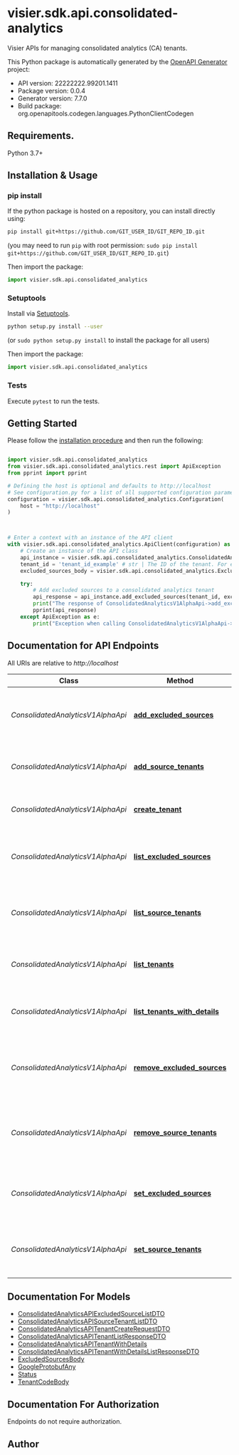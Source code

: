 # visier.sdk.api.consolidated-analytics
Visier APIs for managing consolidated analytics (CA) tenants.

This Python package is automatically generated by the [OpenAPI Generator](https://openapi-generator.tech) project:

- API version: 22222222.99201.1411
- Package version: 0.0.4
- Generator version: 7.7.0
- Build package: org.openapitools.codegen.languages.PythonClientCodegen

## Requirements.

Python 3.7+

## Installation & Usage
### pip install

If the python package is hosted on a repository, you can install directly using:

```sh
pip install git+https://github.com/GIT_USER_ID/GIT_REPO_ID.git
```
(you may need to run `pip` with root permission: `sudo pip install git+https://github.com/GIT_USER_ID/GIT_REPO_ID.git`)

Then import the package:
```python
import visier.sdk.api.consolidated_analytics
```

### Setuptools

Install via [Setuptools](http://pypi.python.org/pypi/setuptools).

```sh
python setup.py install --user
```
(or `sudo python setup.py install` to install the package for all users)

Then import the package:
```python
import visier.sdk.api.consolidated_analytics
```

### Tests

Execute `pytest` to run the tests.

## Getting Started

Please follow the [installation procedure](#installation--usage) and then run the following:

```python

import visier.sdk.api.consolidated_analytics
from visier.sdk.api.consolidated_analytics.rest import ApiException
from pprint import pprint

# Defining the host is optional and defaults to http://localhost
# See configuration.py for a list of all supported configuration parameters.
configuration = visier.sdk.api.consolidated_analytics.Configuration(
    host = "http://localhost"
)



# Enter a context with an instance of the API client
with visier.sdk.api.consolidated_analytics.ApiClient(configuration) as api_client:
    # Create an instance of the API class
    api_instance = visier.sdk.api.consolidated_analytics.ConsolidatedAnalyticsV1AlphaApi(api_client)
    tenant_id = 'tenant_id_example' # str | The ID of the tenant. For example, WFF_{XXX}~CA{YYY} where {XXX} is the administrating tenant code and {YYY}  is the consolidated analytic tenant code.
    excluded_sources_body = visier.sdk.api.consolidated_analytics.ExcludedSourcesBody() # ExcludedSourcesBody | 

    try:
        # Add excluded sources to a consolidated analytics tenant
        api_response = api_instance.add_excluded_sources(tenant_id, excluded_sources_body)
        print("The response of ConsolidatedAnalyticsV1AlphaApi->add_excluded_sources:\n")
        pprint(api_response)
    except ApiException as e:
        print("Exception when calling ConsolidatedAnalyticsV1AlphaApi->add_excluded_sources: %s\n" % e)

```

## Documentation for API Endpoints

All URIs are relative to *http://localhost*

Class | Method | HTTP request | Description
------------ | ------------- | ------------- | -------------
*ConsolidatedAnalyticsV1AlphaApi* | [**add_excluded_sources**](docs/ConsolidatedAnalyticsV1AlphaApi.md#add_excluded_sources) | **PATCH** /v1alpha/admin/consolidated-analytics/tenants/{tenantId}/excluded-sources | Add excluded sources to a consolidated analytics tenant
*ConsolidatedAnalyticsV1AlphaApi* | [**add_source_tenants**](docs/ConsolidatedAnalyticsV1AlphaApi.md#add_source_tenants) | **PATCH** /v1alpha/admin/consolidated-analytics/tenants/{tenantId}/source-tenants | Add source tenants to a consolidated analytics tenant
*ConsolidatedAnalyticsV1AlphaApi* | [**create_tenant**](docs/ConsolidatedAnalyticsV1AlphaApi.md#create_tenant) | **POST** /v1alpha/admin/consolidated-analytics/tenants | Create a consolidated analytics tenant
*ConsolidatedAnalyticsV1AlphaApi* | [**list_excluded_sources**](docs/ConsolidatedAnalyticsV1AlphaApi.md#list_excluded_sources) | **GET** /v1alpha/admin/consolidated-analytics/tenants/{tenantId}/excluded-sources | Retrieve a consolidated analytics tenant&#39;s excluded sources
*ConsolidatedAnalyticsV1AlphaApi* | [**list_source_tenants**](docs/ConsolidatedAnalyticsV1AlphaApi.md#list_source_tenants) | **GET** /v1alpha/admin/consolidated-analytics/tenants/{tenantId}/source-tenants | Retrieve a consolidated analytics tenant&#39;s source tenants
*ConsolidatedAnalyticsV1AlphaApi* | [**list_tenants**](docs/ConsolidatedAnalyticsV1AlphaApi.md#list_tenants) | **GET** /v1alpha/admin/consolidated-analytics/tenants | Retrieve a list of all consolidated analytics tenants
*ConsolidatedAnalyticsV1AlphaApi* | [**list_tenants_with_details**](docs/ConsolidatedAnalyticsV1AlphaApi.md#list_tenants_with_details) | **GET** /v1alpha/admin/consolidated-analytics/tenants-with-details | Retrieve the details of all consolidated analytics tenants
*ConsolidatedAnalyticsV1AlphaApi* | [**remove_excluded_sources**](docs/ConsolidatedAnalyticsV1AlphaApi.md#remove_excluded_sources) | **DELETE** /v1alpha/admin/consolidated-analytics/tenants/{tenantId}/excluded-sources | Remove excluded sources from a consolidated analytics tenants
*ConsolidatedAnalyticsV1AlphaApi* | [**remove_source_tenants**](docs/ConsolidatedAnalyticsV1AlphaApi.md#remove_source_tenants) | **DELETE** /v1alpha/admin/consolidated-analytics/tenants/{tenantId}/source-tenants | Remove source tenants from a consolidated analytics tenants
*ConsolidatedAnalyticsV1AlphaApi* | [**set_excluded_sources**](docs/ConsolidatedAnalyticsV1AlphaApi.md#set_excluded_sources) | **PUT** /v1alpha/admin/consolidated-analytics/tenants/{tenantId}/excluded-sources | Set a consolidated analytics tenant&#39;s excluded sources
*ConsolidatedAnalyticsV1AlphaApi* | [**set_source_tenants**](docs/ConsolidatedAnalyticsV1AlphaApi.md#set_source_tenants) | **PUT** /v1alpha/admin/consolidated-analytics/tenants/{tenantId}/source-tenants | Set a consolidated analytics tenant&#39;s source tenants


## Documentation For Models

 - [ConsolidatedAnalyticsAPIExcludedSourceListDTO](docs/ConsolidatedAnalyticsAPIExcludedSourceListDTO.md)
 - [ConsolidatedAnalyticsAPISourceTenantListDTO](docs/ConsolidatedAnalyticsAPISourceTenantListDTO.md)
 - [ConsolidatedAnalyticsAPITenantCreateRequestDTO](docs/ConsolidatedAnalyticsAPITenantCreateRequestDTO.md)
 - [ConsolidatedAnalyticsAPITenantListResponseDTO](docs/ConsolidatedAnalyticsAPITenantListResponseDTO.md)
 - [ConsolidatedAnalyticsAPITenantWithDetails](docs/ConsolidatedAnalyticsAPITenantWithDetails.md)
 - [ConsolidatedAnalyticsAPITenantWithDetailsListResponseDTO](docs/ConsolidatedAnalyticsAPITenantWithDetailsListResponseDTO.md)
 - [ExcludedSourcesBody](docs/ExcludedSourcesBody.md)
 - [GoogleProtobufAny](docs/GoogleProtobufAny.md)
 - [Status](docs/Status.md)
 - [TenantCodeBody](docs/TenantCodeBody.md)


<a id="documentation-for-authorization"></a>
## Documentation For Authorization

Endpoints do not require authorization.


## Author




